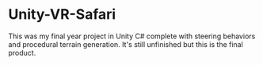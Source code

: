 # Unity-VR-Safari
This was my final year project in Unity C# complete with steering behaviors and procedural terrain generation. It's still unfinished but this is the final product.
